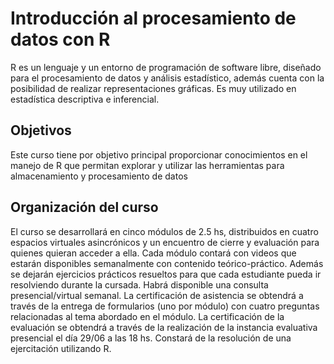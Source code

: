 # Introducción al procesamiento de datos con R
R es un lenguaje y un entorno de programación de software libre, diseñado para el procesamiento de datos y análisis estadístico, además cuenta con la posibilidad de realizar representaciones gráficas. Es muy utilizado en estadística descriptiva e inferencial.
## Objetivos
Este curso tiene por objetivo principal proporcionar conocimientos en el manejo de R que permitan explorar y utilizar las herramientas para almacenamiento y procesamiento de datos
## Organización del curso
El curso se desarrollará en cinco módulos de 2.5 hs, distribuidos en cuatro espacios virtuales asincrónicos y un encuentro de cierre y evaluación para quienes quieran acceder a ella. Cada módulo contará con videos que estarán disponibles semanalmente con contenido teórico-práctico. Además se dejarán ejercicios prácticos resueltos para que cada estudiante pueda ir resolviendo durante la cursada. Habrá disponible una consulta presencial/virtual semanal. 
La certificación de asistencia se obtendrá a través de la entrega de formularios (uno por módulo) con cuatro preguntas relacionadas al tema abordado en el módulo.
La certificación de la evaluación se obtendrá a través de la realización de la instancia evaluativa presencial el día 29/06 a las 18 hs. Constará de la resolución de una ejercitación utilizando R.
